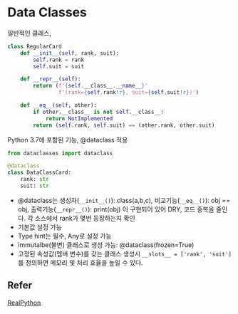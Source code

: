 # Data Classes

일반적인 클래스,

``` python
class RegularCard
    def __init__(self, rank, suit):
        self.rank = rank
        self.suit = suit

    def __repr__(self):
        return (f'{self.__class__.__name__}'
                f'(rank={self.rank!r}, suit={self.suit!r})')

    def __eq__(self, other):
        if other.__class__ is not self.__class__:
            return NotImplemented
        return (self.rank, self.suit) == (other.rank, other.suit)
```

Python 3.7에 포함된 기능, @dataclass 적용

```python
from dataclasses import dataclass

@dataclass
class DataClassCard:
    rank: str
    suit: str
```

- @dataclass는 생성자(`__init__()`): class(a,b,c), 비교기능(`__eq__()`): obj == obj, 출력기능(`__repr__()`): print(obj) 이 구현되어 있어 DRY, 코드 중복을 줄인다. 각 소스에서 rank가 몇번 등장하는지 확인
- 기본값 설정 가능
- Type hint는 필수, Any로 설정 가능
- immutalbe(불변) 클래스로 생성 가능: @dataclass(frozen=True)
- 고정된 속성값(멤버 변수)를 갖는 클래스 생성시 `__slots__ = ['rank', 'suit']` 를 정의하면 메모리 및 처리 효율을 높일 수 있다.



## Refer

[RealPython](https://realpython.com/python-data-classes/#basic-data-classes)


